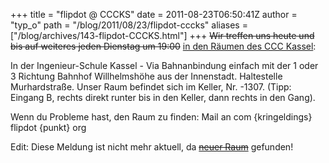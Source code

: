 +++
title = "flipdot @ CCCKS"
date = 2011-08-23T06:50:41Z
author = "typ_o"
path = "/blog/2011/08/23/flipdot-cccks"
aliases = ["/blog/archives/143-flipdot-CCCKS.html"]
+++
~~Wir treffen uns heute und bis auf weiteres jeden Dienstag um 19:00~~
[in den Räumen des CCC
Kassel](https://maps.google.de/maps?q=kassel,+wilhelmsh%C3%B6her+allee+73&hl=de&ie=UTF8&ll=51.311308,9.47338&spn=0.006284,0.011061&sll=51.312273,9.473723&sspn=0.006284,0.011061&t=h&z=17):

In der Ingenieur-Schule Kassel - Via Bahnanbindung einfach mit der 1
oder 3 Richtung Bahnhof Willhelmshöhe aus der Innenstadt. Haltestelle
Murhardstraße. Unser Raum befindet sich im Keller, Nr. -1307. (Tipp:
Eingang B, rechts direkt runter bis in den Keller, dann rechts in den
Gang).

Wenn du Probleme hast, den Raum zu finden: Mail an com {kringeldings}
flipdot {punkt} org

Edit: Diese Meldung ist nicht mehr aktuell, da <a href="#"><del>neuer Raum</del></a> gefunden!
